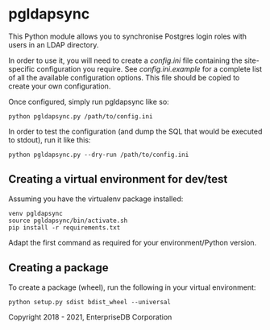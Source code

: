 # pgldapsync

This Python module allows you to synchronise Postgres login roles
with users in an LDAP directory.

In order to use it, you will need to create a _config.ini_ 
file containing the site-specific configuration you require. 
See _config.ini.example_ for a complete list of all the 
available configuration options. This file should be copied to
create your own configuration.

Once configured, simply run pgldapsync like so:

    python pgldapsync.py /path/to/config.ini
    
In order to test the configuration (and dump the SQL that would
be executed to stdout), run it like this:

    python pgldapsync.py --dry-run /path/to/config.ini

## Creating a virtual environment for dev/test

Assuming you have the virtualenv package installed:

    venv pgldapsync
    source pgldapsync/bin/activate.sh
    pip install -r requirements.txt
    
Adapt the first command as required for your environment/Python
version.

## Creating a package

To create a package (wheel), run the following in your virtual 
environment:

    python setup.py sdist bdist_wheel --universal

Copyright 2018 - 2021, EnterpriseDB Corporation